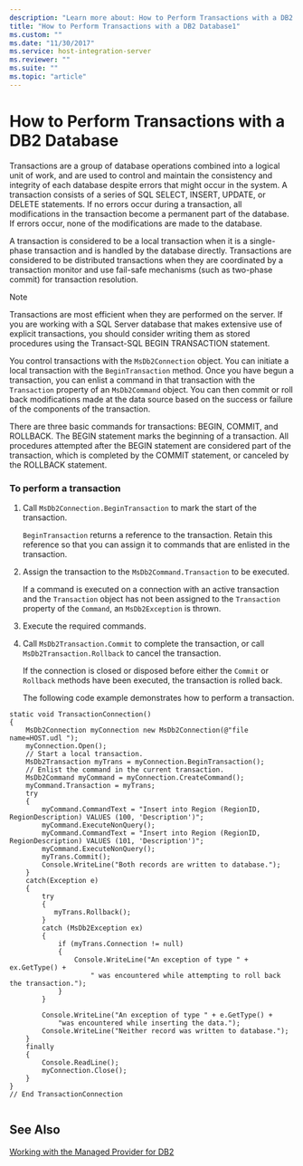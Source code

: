```yaml
---
description: "Learn more about: How to Perform Transactions with a DB2 Database"
title: "How to Perform Transactions with a DB2 Database1"
ms.custom: ""
ms.date: "11/30/2017"
ms.service: host-integration-server
ms.reviewer: ""
ms.suite: ""
ms.topic: "article"
---
```

# How to Perform Transactions with a DB2 Database
Transactions are a group of database operations combined into a logical unit of work, and are used to control and maintain the consistency and integrity of each database despite errors that might occur in the system. A transaction consists of a series of SQL SELECT, INSERT, UPDATE, or DELETE statements. If no errors occur during a transaction, all modifications in the transaction become a permanent part of the database. If errors occur, none of the modifications are made to the database.  
  
 A transaction is considered to be a local transaction when it is a single-phase transaction and is handled by the database directly. Transactions are considered to be distributed transactions when they are coordinated by a transaction monitor and use fail-safe mechanisms (such as two-phase commit) for transaction resolution.  
  
> [!NOTE]
>  Transactions are most efficient when they are performed on the server. If you are working with a SQL Server database that makes extensive use of explicit transactions, you should consider writing them as stored procedures using the Transact-SQL BEGIN TRANSACTION statement.  
  
 You control transactions with the `MsDb2Connection` object. You can initiate a local transaction with the `BeginTransaction` method. Once you have begun a transaction, you can enlist a command in that transaction with the `Transaction` property of an `MsDb2Command` object. You can then commit or roll back modifications made at the data source based on the success or failure of the components of the transaction.  
  
 There are three basic commands for transactions: BEGIN, COMMIT, and ROLLBACK. The BEGIN statement marks the beginning of a transaction. All procedures attempted after the BEGIN statement are considered part of the transaction, which is completed by the COMMIT statement, or canceled by the ROLLBACK statement.  
  
### To perform a transaction  
  
1. Call `MsDb2Connection.BeginTransaction` to mark the start of the transaction.  
  
    `BeginTransaction` returns a reference to the transaction. Retain this reference so that you can assign it to commands that are enlisted in the transaction.  
  
2. Assign the transaction to the `MsDb2Command.Transaction` to be executed.  
  
    If a command is executed on a connection with an active transaction and the `Transaction` object has not been assigned to the `Transaction` property of the `Command`, an `MsDb2Exception` is thrown.  
  
3. Execute the required commands.  
  
4. Call `MsDb2Transaction.Commit` to complete the transaction, or call `MsDb2Transaction.Rollback` to cancel the transaction.  
  
    If the connection is closed or disposed before either the `Commit` or `Rollback` methods have been executed, the transaction is rolled back.  
  
   The following code example demonstrates how to perform a transaction.  
  
```  
static void TransactionConnection()  
{  
    MsDb2Connection myConnection new MsDb2Connection(@"file name=HOST.udl ");  
    myConnection.Open();  
    // Start a local transaction.  
    MsDb2Transaction myTrans = myConnection.BeginTransaction();  
    // Enlist the command in the current transaction.  
    MsDb2Command myCommand = myConnection.CreateCommand();  
    myCommand.Transaction = myTrans;  
    try  
    {  
        myCommand.CommandText = "Insert into Region (RegionID, RegionDescription) VALUES (100, 'Description')";  
        myCommand.ExecuteNonQuery();  
        myCommand.CommandText = "Insert into Region (RegionID, RegionDescription) VALUES (101, 'Description')";  
        myCommand.ExecuteNonQuery();  
        myTrans.Commit();  
        Console.WriteLine("Both records are written to database.");  
    }  
    catch(Exception e)  
    {  
        try  
        {  
           myTrans.Rollback();  
        }  
        catch (MsDb2Exception ex)  
        {  
            if (myTrans.Connection != null)  
            {  
                Console.WriteLine("An exception of type " + ex.GetType() +  
                    " was encountered while attempting to roll back the transaction.");  
            }  
        }  
  
        Console.WriteLine("An exception of type " + e.GetType() +  
            "was encountered while inserting the data.");  
        Console.WriteLine("Neither record was written to database.");  
    }  
    finally  
    {  
        Console.ReadLine();  
        myConnection.Close();  
    }  
}   
// End TransactionConnection  
  
```  
  
## See Also  
 [Working with the Managed Provider for DB2](../core/working-with-the-managed-provider-for-db21.md)
